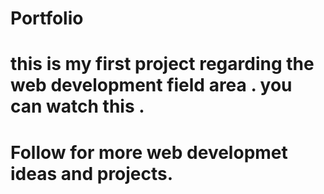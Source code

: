 # Portfolio

# this is my first project regarding the web development field area . you can watch this . 

# Follow for more web developmet ideas and projects.
